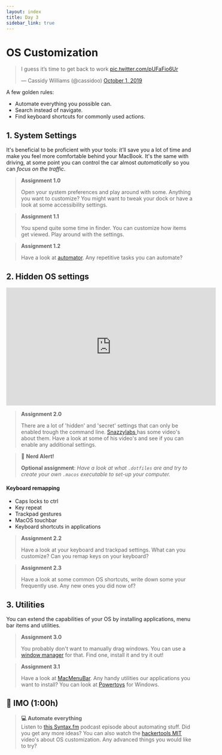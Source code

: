 ```yaml
---
layout: index
title: Day 3
sidebar_link: true
---
```


# OS Customization

<blockquote class="twitter-tweet"><p lang="en" dir="ltr">I guess it’s time to get back to work <a href="https://t.co/pUFaFio6Ur">pic.twitter.com/pUFaFio6Ur</a></p>&mdash; Cassidy Williams (@cassidoo) <a href="https://twitter.com/cassidoo/status/1179110386445905920?ref_src=twsrc%5Etfw">October 1, 2019</a></blockquote> <script async src="https://platform.twitter.com/widgets.js" charset="utf-8"></script> 

A few golden rules:

* Automate everything you possible can.
* Search instead of navigate.
* Find keyboard shortcuts for commonly used actions.

## 1. System Settings

It's beneficial to be proficient with your tools: it’ll save you a lot of time and make you feel more comfortable behind your MacBook. It's the same with driving, at some point you can control the car almost *automatically* so you can *focus on the traffic*.

> **Assignment 1.0**
>
> Open your system preferences and play around with some. Anything you want to customize? You might want to tweak your dock or have a look at some accessibility settings.

> **Assignment 1.1**
>
> You spend quite some time in finder. You can customize how items get viewed. Play around with the settings.

> **Assignment 1.2**
>
> Have a look at [automator][automator]. Any repetitive tasks you can automate?


## 2. Hidden OS settings

<iframe width="560" height="315" src="https://www.youtube.com/embed/Ym2pxzWpTNw" frameborder="0" allow="accelerometer; autoplay; encrypted-media; gyroscope; picture-in-picture" allowfullscreen></iframe>

> **Assignment 2.0**
>
> There are a lot of 'hidden' and 'secret' settings that can only be enabled trough the command line. [Snazzylabs ][snazzy] has some video's about them. Have a look at some of his video's and see if you can enable any additional settings.

> 🚨 **Nerd Alert!**
>
> **Optional assignment**:
> *Have a look at what `.dotfiles` are and try to create your own `.macos` executable to set-up your computer.*

#### Keyboard remapping
* Caps locks to ctrl
* Key repeat
* Trackpad gestures
* MacOS touchbar
* Keyboard shortcuts in applications

> **Assignment 2.2**
>
> Have a look at your keyboard and trackpad settings. What can you customize? Can you remap keys on your keyboard?

> **Assignment 2.3**
>
> Have a look at some common OS shortcuts, write down some your frequently use. Any new ones you did now of?

## 3. Utilities

You can extend the capabilities of your OS by installing applications, menu bar items and utilities. 

> **Assignment 3.0**
>
> You probably don't want to manually drag windows. You can use a [window manager][window] for that. Find one, install it and try it out!

> **Assignment 3.1**
>
> Have a look at [MacMenuBar][menu]. Any handy utilities our applications you want to install? You can look at [Powertoys][power] for Windows.

## 📝 IMO (1:00h)

> **💻 Automate everything**  
> Listen to [this Syntax.fm][syntax] podcast episode about automating stuff. Did you get any more ideas? You can also watch the [hackertools MIT][mit] video's about OS customization. Any advanced things you would like to try?

[syntax]: https://syntax.fm/show/181/hasty-treat-automating-stuff
[mit]: https://hacker-tools.github.io/os-customization/
[snazzy]: https://www.youtube.com/user/ThatSnazzyiPhoneGuy/videos
[window]: https://en.wikipedia.org/wiki/Window_manager
[menu]: https://macmenubar.com/
[power]: https://github.com/microsoft/PowerToys
[automator]: https://support.apple.com/guide/automator/welcome/mac
